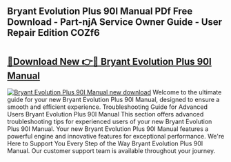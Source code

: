 ## Bryant Evolution Plus 90I Manual PDf Free Download - Part-njA Service Owner Guide - User Repair Edition COZf6

# <h2><a href="http://bc61005.oget.top/?id=Bryant+Evolution+Plus+90I+Manual">🔗Download New 👉🔴 Bryant Evolution Plus 90I Manual</a></h2>

[![Bryant Evolution Plus 90I Manual new download](https://i.imgur.com/5g1atiW.png)](http://bc61005.oget.top/?id=Bryant+Evolution+Plus+90I+Manual)
Welcome to the ultimate guide for your new Bryant Evolution Plus 90I Manual, designed to ensure a smooth and efficient experience. Troubleshooting Guide for Advanced Users Bryant Evolution Plus 90I Manual This section offers advanced troubleshooting tips for experienced users of your new Bryant Evolution Plus 90I Manual. Your new Bryant Evolution Plus 90I Manual features a powerful engine and innovative features for exceptional performance. We're Here to Support You Every Step of the Way Bryant Evolution Plus 90I Manual. Our customer support team is available throughout your journey.
